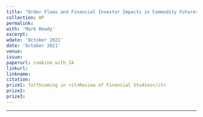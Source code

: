 ```yaml
---
title: "Order Flows and Financial Investor Impacts in Commodity Futures Markets"
collection: WP
permalink: 
with: 'Mark Ready'
excerpt: 
wdate: 'October 2021'
date: 'October 2021'
venue: 
issue:
paperurl: combine_with_IA
linkurl:
linkname:
citation: 
prize1: forthcoming in <it>Review of Financial Studies</it>
prize2: 
prize3: 
---
```


---
